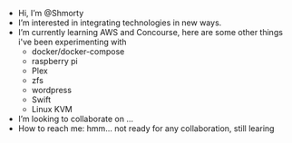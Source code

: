 - Hi, I’m @Shmorty
- I’m interested in integrating technologies in new ways.
- I’m currently learning AWS and Concourse, here are some other things i've been experimenting with
  - docker/docker-compose
  - raspberry pi
  - Plex
  - zfs
  - wordpress
  - Swift
  - Linux KVM
- I’m looking to collaborate on ...
- How to reach me: hmm... not ready for any collaboration, still learing

<!---
Shmorty/Shmorty is a ✨ special ✨ repository because its `README.md` (this file) appears on your GitHub profile.
You can click the Preview link to take a look at your changes.
--->
